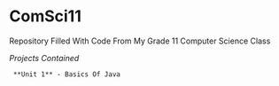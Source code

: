 # ComSci11
Repository Filled With Code From My Grade 11 Computer Science Class

_Projects Contained_

     **Unit 1** - Basics Of Java
